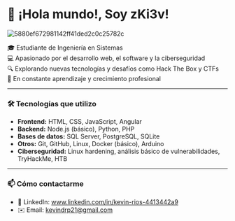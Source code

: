 # 👋 ¡Hola mundo!, Soy zKi3v!

![5880ef672981142ff41ded2c0c25782c](https://github.com/user-attachments/assets/3fab4f0b-0b93-4013-8030-549f239a900a)

🎓 Estudiante de Ingeniería en Sistemas  
💻 Apasionado por el desarrollo web, el software y la ciberseguridad  
🔍 Explorando nuevas tecnologías y desafíos como Hack The Box y CTFs  
🚀 En constante aprendizaje y crecimiento profesional

---

### 🛠 Tecnologías que utilizo
- **Frontend:** HTML, CSS, JavaScript, Angular  
- **Backend:** Node.js (básico), Python, PHP  
- **Bases de datos:** SQL Server, PostgreSQL, SQLite  
- **Otros:** Git, GitHub, Linux, Docker (básico), Arduino  
- **Ciberseguridad:** Linux hardening, análisis básico de vulnerabilidades, TryHackMe, HTB  

---

### 📫 Cómo contactarme
- 💼 LinkedIn: www.linkedin.com/in/kevin-rios-4413442a9
- ✉️ Email: kevindrp21@gmail.com
